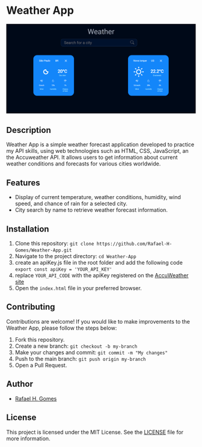 # Weather App

![Weather App](https://github.com/Rafael-H-Gomes/Weather-App/blob/main/.github/Weather%20App.png)

## Description
Weather App is a simple weather forecast application developed to practice my API skills, using web technologies such as HTML, CSS, JavaScript, an the Accuweather API. It allows users to get information about current weather conditions and forecasts for various cities worldwide.

## Features
- Display of current temperature, weather conditions, humidity, wind speed, and chance of rain for a selected city.
- City search by name to retrieve weather forecast information.

## Installation
1. Clone this repository: `git clone https://github.com/Rafael-H-Gomes/Weather-App.git`
2. Navigate to the project directory: `cd Weather-App`
3. create an apiKey.js file in the root folder and add the following code `export const apiKey = 'YOUR_API_KEY'`
4. replace `YOUR_API_CODE` with the apiKey registered on the [AccuWeather site](https://developer.accuweather.com/apis)
5. Open the `index.html` file in your preferred browser.

## Contributing
Contributions are welcome! If you would like to make improvements to the Weather App, please follow the steps below:
1. Fork this repository.
2. Create a new branch: `git checkout -b my-branch`
3. Make your changes and commit: `git commit -m "My changes"`
4. Push to the main branch: `git push origin my-branch`
5. Open a Pull Request.

## Author
- [Rafael H. Gomes](https://github.com/Rafael-H-Gomes)

## License
This project is licensed under the MIT License. See the [LICENSE](https://github.com/Rafael-H-Gomes/Weather-App/blob/main/LICENSE) file for more information.

